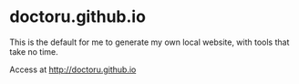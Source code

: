 # doctoru.github.io
This is the default for me to generate my own local website, with tools that take no time.

Access at http://doctoru.github.io